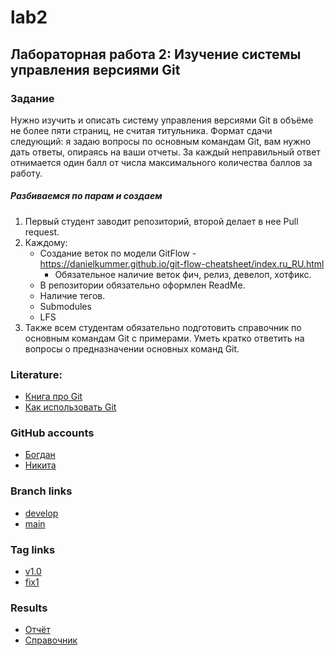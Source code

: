 # lab2
## Лабораторная работа 2: Изучение системы управления версиями Git
### Задание
Нужно изучить и описать систему управления версиями Git в объёме не
более пяти страниц, не считая титульника. Формат сдачи следующий: я
задаю вопросы по основным командам Git, вам нужно дать ответы, опираясь
на ваши отчеты.
За каждый неправильный ответ отнимается один балл от числа максимального
количества баллов за работу.

##### Разбиваемся по парам и создаем
1. Первый студент заводит репозиторий, второй делает в нее Pull request.
2. Каждому:
    - Создание веток по модели GitFlow - https://danielkummer.github.io/git-flow-cheatsheet/index.ru_RU.html 
         - Обязательное наличие веток фич, релиз, девелоп, хотфикс.
    - В репозитории обязательно оформлен ReadMe.
    - Наличие тегов.
    - Submodules
    - LFS
3. Также всем студентам обязательно подготовить справочник по основным
командам Git с примерами. Уметь кратко ответить на вопросы о предназначении
основных команд Git.

### Literature:
- [Книга про Git](https://git-scm.com/book/ru/v1)
- [Как использовать Git](https://www.atlassian.com/ru/git)

### GitHub accounts
- [Богдан](https://github.com/fl1ckthekid)
- [Никита](https://github.com/somenicknameidc)

### Branch links
- [develop](https://github.com/fl1ckthekid/lab2/tree/develop)
- [main](https://github.com/fl1ckthekid/lab2/tree/main)

### Tag links
- [v1.0](https://github.com/fl1ckthekid/lab2/releases/tag/v1.0)
- [fix1](https://github.com/fl1ckthekid/lab2/releases/tag/fix1)

### Results
- [Отчёт](https://docs.google.com/document/d/1Q7UN0C4u0By4JL-JkPbgXJZq0BmvNT9wYxHwaloJrgo/edit)
- [Справочник](https://docs.google.com/document/d/1EQj1l1w2JoV2kbefzklTiq7YPgl_akLLmAblfNkvTEw/edit)
